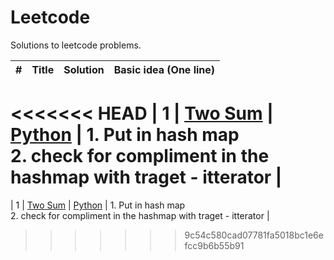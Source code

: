 # Leetcode
 Solutions to leetcode problems.

 | # | Title | Solution | Basic idea (One line) |
|---| ----- | -------- | --------------------- |
<<<<<<< HEAD
| 1 | [Two Sum](https://leetcode.com/problems/two-sum/) | [Python](https://github.com/KazukiNoSuzaku/Leetcode/blob/main/Python/0001_Two_Sum.py)  | 1. Put in hash map<br>2. check for compliment in the hashmap with traget - itterator |
=======
| 1 | [Two Sum](https://leetcode.com/problems/two-sum/) | [Python](https://github.com/KazukiNoSuzaku/Leetcode/blob/main/Python/0001_Two_Sum.py)  | 1. Put in hash map<br>2. check for compliment in the hashmap with traget - itterator |

 
>>>>>>> 9c54c580cad07781fa5018bc1e6efcc9b6b55b91
